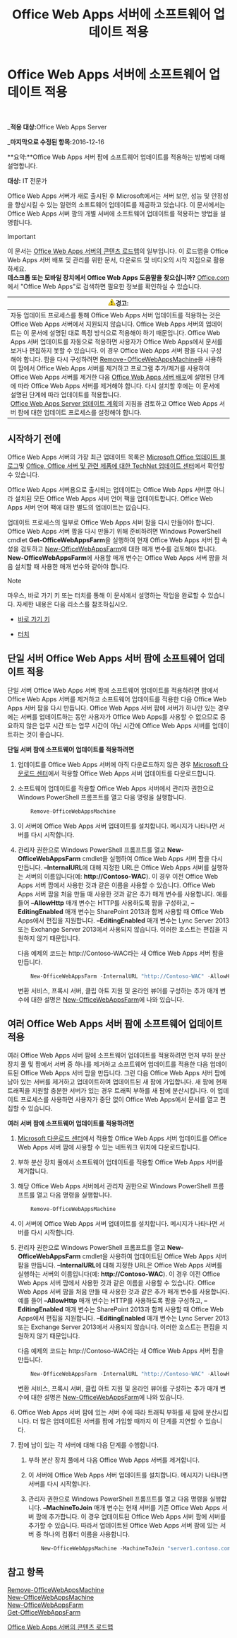 ﻿---
title: Office Web Apps 서버에 소프트웨어 업데이트 적용
TOCTitle: Office Web Apps 서버에 소프트웨어 업데이트 적용
ms:assetid: 5d15dbd9-374e-422a-a870-43270dd0a2db
ms:mtpsurl: https://technet.microsoft.com/ko-kr/library/JJ966220(v=office.15)
ms:contentKeyID: 51658427
ms.date: 12/18/2017
mtps_version: v=office.15
ms.translationtype: HT
---

# Office Web Apps 서버에 소프트웨어 업데이트 적용

 

_<strong>적용 대상:</strong>Office Web Apps Server

_<strong>마지막으로 수정된 항목:</strong>2016-12-16

**요약:**Office Web Apps 서버 팜에 소프트웨어 업데이트를 적용하는 방법에 대해 설명합니다.

**대상:** IT 전문가

Office Web Apps 서버가 새로 출시된 후 Microsoft에서는 서버 보안, 성능 및 안정성을 향상시킬 수 있는 일련의 소프트웨어 업데이트를 제공하고 있습니다. 이 문서에서는 Office Web Apps 서버 팜의 개별 서버에 소프트웨어 업데이트를 적용하는 방법을 설명합니다.


> [!IMPORTANT]
> 이 문서는 <A href="content-roadmap-for-office-web-apps-server.md">Office Web Apps 서버의 콘텐츠 로드맵</A>의 일부입니다. 이 로드맵을 Office Web Apps 서버 배포 및 관리를 위한 문서, 다운로드 및 비디오의 시작 지점으로 활용하세요.<BR><STRONG>데스크톱 또는 모바일 장치에서 Office Web Apps 도움말을 찾으십니까?</STRONG> <A href="http://go.microsoft.com/fwlink/p/?linkid=324961">Office.com</A>에서 "Office Web Apps"로 검색하면 필요한 정보를 확인하실 수 있습니다.



<table>
<thead>
<tr class="header">
<th><img src="images/JJ966220.warning(Office.15).gif" title="경고" alt="경고" /><strong>경고:</strong></th>
</tr>
</thead>
<tbody>
<tr class="odd">
<td>자동 업데이트 프로세스를 통해 Office Web Apps 서버 업데이트를 적용하는 것은 Office Web Apps 서버에서 지원되지 않습니다. Office Web Apps 서버의 업데이트는 이 문서에 설명된 대로 특정 방식으로 적용해야 하기 때문입니다. Office Web Apps 서버 업데이트를 자동으로 적용하면 사용자가 Office Web Apps에서 문서를 보거나 편집하지 못할 수 있습니다. 이 경우 Office Web Apps 서버 팜을 다시 구성해야 합니다. 팜을 다시 구성하려면 <a href="https://docs.microsoft.com/en-us/powershell/module/officewebapps/remove-officewebappsmachine?view=officewebapps-ps">Remove-OfficeWebAppsMachine</a>을 사용하여 팜에서 Office Web Apps 서버를 제거하고 프로그램 추가/제거를 사용하여 Office Web Apps 서버를 제거한 다음 <a href="deploy-office-web-apps-server.md">Office Web Apps 서버 배포</a>에 설명된 단계에 따라 Office Web Apps 서버를 제거해야 합니다. 다시 설치할 후에는 이 문서에 설명된 단계에 따라 업데이트를 적용합니다.<br />
<a href="plan-office-web-apps-server.md">Office Web Apps Server 업데이트 계획</a>의 지침을 검토하고 Office Web Apps 서버 팜에 대한 업데이트 프로세스를 설정해야 합니다.</td>
</tr>
</tbody>
</table>


## 시작하기 전에

Office Web Apps 서버의 가장 최근 업데이트 목록은 [Microsoft Office 업데이트 블로그](http://go.microsoft.com/fwlink/p/?linkid=280269)및 [Office, Office 서버 및 관련 제품에 대한 TechNet 업데이트 센터](http://go.microsoft.com/fwlink/p/?linkid=280271)에서 확인할 수 있습니다.

Office Web Apps 서버용으로 출시되는 업데이트는 Office Web Apps 서버뿐 아니라 설치된 모든 Office Web Apps 서버 언어 팩을 업데이트합니다. Office Web Apps 서버 언어 팩에 대한 별도의 업데이트는 없습니다.

업데이트 프로세스의 일부로 Office Web Apps 서버 팜을 다시 만들어야 합니다. Office Web Apps 서버 팜을 다시 만들기 위해 준비하려면 Windows PowerShell cmdlet **Get-OfficeWebAppsFarm**을 실행하여 현재 Office Web Apps 서버 팜 속성을 검토하고 [New-OfficeWebAppsFarm](https://docs.microsoft.com/en-us/powershell/module/officewebapps/new-officewebappsfarm?view=officewebapps-ps)에 대한 매개 변수를 검토해야 합니다. **New-OfficeWebAppsFarm**에 사용할 매개 변수는 Office Web Apps 서버 팜을 처음 설치할 때 사용한 매개 변수와 같아야 합니다.


> [!NOTE]
> 마우스, 바로 가기 키 또는 터치를 통해 이 문서에서 설명하는 작업을 완료할 수 있습니다. 자세한 내용은 다음 리소스를 참조하십시오. 
> <UL>
> <LI>
> <P><A href="http://go.microsoft.com/fwlink/p/?linkid=249150">바로 가기 키</A></P>
> <LI>
> <P><A href="http://go.microsoft.com/fwlink/p/?linkid=249151">터치</A></P></LI></UL>



## 단일 서버 Office Web Apps 서버 팜에 소프트웨어 업데이트 적용

단일 서버 Office Web Apps 서버 팜에 소프트웨어 업데이트를 적용하려면 팜에서 Office Web Apps 서버를 제거하고 소프트웨어 업데이트를 적용한 다음 Office Web Apps 서버 팜을 다시 만듭니다. Office Web Apps 서버 팜에 서버가 하나만 있는 경우에는 서버를 업데이트하는 동안 사용자가 Office Web Apps를 사용할 수 없으므로 중요하지 않은 업무 시간 또는 업무 시간이 아닌 시간에 Office Web Apps 서버를 업데이트하는 것이 좋습니다.

**단일 서버 팜에 소프트웨어 업데이트를 적용하려면**

1.  업데이트를 Office Web Apps 서버에 아직 다운로드하지 않은 경우 [Microsoft 다운로드 센터](http://go.microsoft.com/fwlink/p/?linkid=280274)에서 적용할 Office Web Apps 서버 업데이트를 다운로드합니다.

2.  소프트웨어 업데이트를 적용할 Office Web Apps 서버에서 관리자 권한으로 Windows PowerShell 프롬프트를 열고 다음 명령을 실행합니다.
    
    ```PowerShell
        Remove-OfficeWebAppsMachine
    ```

3.  이 서버에 Office Web Apps 서버 업데이트를 설치합니다. 메시지가 나타나면 서버를 다시 시작합니다.

4.  관리자 권한으로 Windows PowerShell 프롬프트를 열고 **New-OfficeWebAppsFarm** cmdlet을 실행하여 Office Web Apps 서버 팜을 다시 만듭니다. **–InternalURL**에 대해 지정한 URL은 Office Web Apps 서버를 실행하는 서버의 이름입니다(예: **http://Contoso-WAC**). 이 경우 이전 Office Web Apps 서버 팜에서 사용한 것과 같은 이름을 사용할 수 있습니다. Office Web Apps 서버 팜을 처음 만들 때 사용한 것과 같은 추가 매개 변수를 사용합니다. 예를 들어 **–AllowHttp** 매개 변수는 HTTP를 사용하도록 팜을 구성하고, **–EditingEnabled** 매개 변수는 SharePoint 2013과 함께 사용할 때 Office Web Apps에서 편집을 지원합니다. **–EditingEnabled** 매개 변수는 Lync Server 2013 또는 Exchange Server 2013에서 사용되지 않습니다. 이러한 호스트는 편집을 지원하지 않기 때문입니다.
    
    다음 예제의 코드는 http://Contoso-WAC라는 새 Office Web Apps 서버 팜을 만듭니다.
    
    ```PowerShell
        New-OfficeWebAppsFarm -InternalURL "http://Contoso-WAC" -AllowHttp -EditingEnabled
    ```
    
    변환 서비스, 프록시 서버, 클립 아트 지원 및 온라인 뷰어를 구성하는 추가 매개 변수에 대한 설명은 [New-OfficeWebAppsFarm](https://docs.microsoft.com/en-us/powershell/module/officewebapps/new-officewebappsfarm?view=officewebapps-ps)에 나와 있습니다.

## 여러 Office Web Apps 서버 팜에 소프트웨어 업데이트 적용

여러 Office Web Apps 서버 팜에 소프트웨어 업데이트를 적용하려면 먼저 부하 분산 장치 풀 및 팜에서 서버 중 하나를 제거하고 소프트웨어 업데이트를 적용한 다음 업데이트된 Office Web Apps 서버 팜을 만듭니다. 그런 다음 Office Web Apps 서버 팜에 남아 있는 서버를 제거하고 업데이트하여 업데이트된 새 팜에 가입합니다. 새 팜에 현재 트래픽을 지원할 충분한 서버가 있는 경우 트래픽 부하를 새 팜에 분산시킵니다. 이 업데이트 프로세스를 사용하면 사용자가 중단 없이 Office Web Apps에서 문서를 열고 편집할 수 있습니다.

**여러 서버 팜에 소프트웨어 업데이트를 적용하려면**

1.  [Microsoft 다운로드 센터](http://go.microsoft.com/fwlink/p/?linkid=280274)에서 적용할 Office Web Apps 서버 업데이트를 Office Web Apps 서버 팜에 사용할 수 있는 네트워크 위치에 다운로드합니다.

2.  부하 분산 장치 풀에서 소프트웨어 업데이트를 적용할 Office Web Apps 서버를 제거합니다.

3.  해당 Office Web Apps 서버에서 관리자 권한으로 Windows PowerShell 프롬프트를 열고 다음 명령을 실행합니다.
    
    ```PowerShell
        Remove-OfficeWebAppsMachine
    ```

4.  이 서버에 Office Web Apps 서버 업데이트를 설치합니다. 메시지가 나타나면 서버를 다시 시작합니다.

5.  관리자 권한으로 Windows PowerShell 프롬프트를 열고 **New-OfficeWebAppsFarm** cmdlet을 사용하여 업데이트된 Office Web Apps 서버 팜을 만듭니다. **–InternalURL**에 대해 지정한 URL은 Office Web Apps 서버를 실행하는 서버의 이름입니다(예: **http://Contoso-WAC**). 이 경우 이전 Office Web Apps 서버 팜에서 사용한 것과 같은 이름을 사용할 수 있습니다. Office Web Apps 서버 팜을 처음 만들 때 사용한 것과 같은 추가 매개 변수를 사용합니다. 예를 들어 **–AllowHttp** 매개 변수는 HTTP를 사용하도록 팜을 구성하고, **–EditingEnabled** 매개 변수는 SharePoint 2013과 함께 사용할 때 Office Web Apps에서 편집을 지원합니다. **–EditingEnabled** 매개 변수는 Lync Server 2013 또는 Exchange Server 2013에서 사용되지 않습니다. 이러한 호스트는 편집을 지원하지 않기 때문입니다.
    
    다음 예제의 코드는 http://Contoso-WAC라는 새 Office Web Apps 서버 팜을 만듭니다.
    
    ```PowerShell
        New-OfficeWebAppsFarm -InternalURL "http://Contoso-WAC" -AllowHttp -EditingEnabled
    ```
    
    변환 서비스, 프록시 서버, 클립 아트 지원 및 온라인 뷰어를 구성하는 추가 매개 변수에 대한 설명은 [New-OfficeWebAppsFarm](https://docs.microsoft.com/en-us/powershell/module/officewebapps/new-officewebappsfarm?view=officewebapps-ps)에 나와 있습니다.

6.  Office Web Apps 서버 팜에 있는 서버 수에 따라 트래픽 부하를 새 팜에 분산시킵니다. 더 많은 업데이트된 서버를 팜에 가입할 때까지 이 단계를 지연할 수 있습니다.

7.  팜에 남이 있는 각 서버에 대해 다음 단계를 수행합니다.
    
    1.  부하 분산 장치 풀에서 다음 Office Web Apps 서버를 제거합니다.
    
    2.  이 서버에 Office Web Apps 서버 업데이트를 설치합니다. 메시지가 나타나면 서버를 다시 시작합니다.
    
    3.  관리자 권한으로 Windows PowerShell 프롬프트를 열고 다음 명령을 실행합니다. **–MachineToJoin** 매개 변수는 현재 서버를 기존 Office Web Apps 서버 팜에 추가합니다. 이 경우 업데이트된 Office Web Apps 서버 팜에 서버를 추가할 수 있습니다. 따라서 업데이트된 Office Web Apps 서버 팜에 있는 서버 중 하나의 컴퓨터 이름을 사용합니다.
        
        ```PowerShell
            New-OfficeWebAppsMachine -MachineToJoin "server1.contoso.com"
        ```

## 참고 항목


[Remove-OfficeWebAppsMachine](https://docs.microsoft.com/en-us/powershell/module/officewebapps/remove-officewebappsmachine?view=officewebapps-ps)  
[New-OfficeWebAppsMachine](https://docs.microsoft.com/en-us/powershell/module/officewebapps/new-officewebappsmachine?view=officewebapps-ps)  
[New-OfficeWebAppsFarm](https://docs.microsoft.com/en-us/powershell/module/officewebapps/new-officewebappsfarm?view=officewebapps-ps)  
[Get-OfficeWebAppsFarm](https://docs.microsoft.com/en-us/powershell/module/officewebapps/get-officewebappsfarm?view=officewebapps-ps)  


[Office Web Apps 서버의 콘텐츠 로드맵](content-roadmap-for-office-web-apps-server.md)  
  

[](content-roadmap-for-office-web-apps-server.md)


